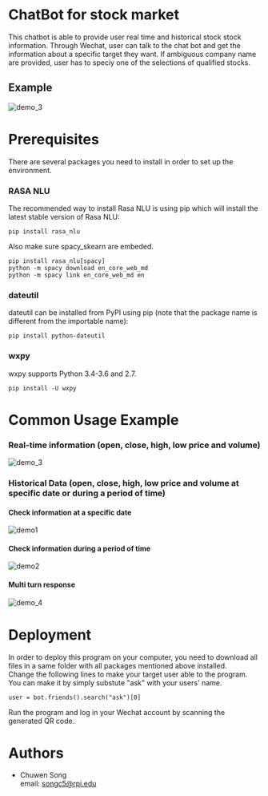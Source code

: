 # ChatBot for stock market
This chatbot is able to provide user real time and historical stock stock information. Through Wechat, user can talk to the chat bot and get the information about a specific target they want. If ambiguous company name are provided, user has to speciy one of the selections of qualified stocks.
## Example
![demo_3](https://user-images.githubusercontent.com/42895408/56313987-e11b7980-6121-11e9-83a4-b05f6029616f.gif)
# Prerequisites
There are several packages you need to install in order to set up the environment.
### RASA NLU
The recommended way to install Rasa NLU is using pip which will install the latest stable version of Rasa NLU:
```
pip install rasa_nlu
```
Also make sure spacy_skearn are embeded.
```
pip install rasa_nlu[spacy]
python -m spacy download en_core_web_md
python -m spacy link en_core_web_md en
```
### dateutil
dateutil can be installed from PyPI using pip (note that the package name is different from the importable name):
```
pip install python-dateutil
```
### wxpy
wxpy supports Python 3.4-3.6 and 2.7. 
```
pip install -U wxpy
```

# Common Usage Example
### Real-time information (open, close, high, low price and volume) 
![demo_3](https://user-images.githubusercontent.com/42895408/56313987-e11b7980-6121-11e9-83a4-b05f6029616f.gif)
### Historical Data (open, close, high, low price and volume at specific date or during a period of time)
#### Check information at a specific date
![demo1](https://j.gifs.com/k8roM6.gif)
#### Check information during a period of time
![demo2](https://j.gifs.com/mOYE09.gif)
#### Multi turn response
![demo_4](https://user-images.githubusercontent.com/42895408/56314137-38b9e500-6122-11e9-94af-1989e1bcc89e.gif)

# Deployment
In order to deploy this program on your computer, you need to download all files in a same folder with all packages mentioned above installed.   
Change the following lines to make your target user able to the program. You can make it by simply substute "ask" with your users' name.  
```
user = bot.friends().search("ask")[0]
```
Run the program and log in your Wechat account by scanning the generated QR code.
# Authors
* Chuwen Song  
email: songc5@rpi.edu
